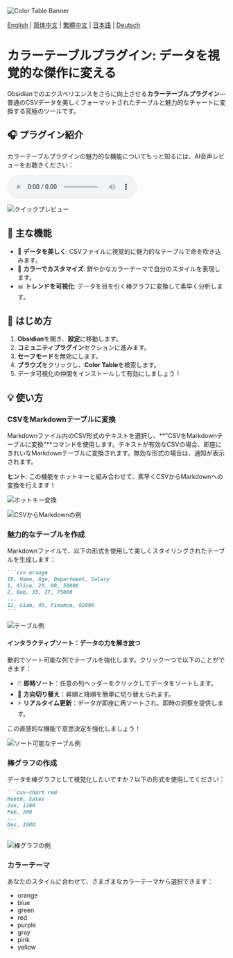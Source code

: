 ![Color Table Banner](media/color-table-banner.jpeg)

[English](README.md) | [简体中文](README_zh_CN.md) | [繁體中文](README_zh_TW.md) | [日本語](README_ja.md) | [Deutsch](README_de.md)

# **カラーテーブルプラグイン**: データを視覚的な傑作に変える

Obsidianでのエクスペリエンスをさらに向上させる**カラーテーブルプラグイン**—普通のCSVデータを美しくフォーマットされたテーブルと魅力的なチャートに変換する究極のツールです。

## 🎧 **プラグイン紹介**

カラーテーブルプラグインの魅力的な機能についてもっと知るには、AI音声レビューをお聴きください：

<audio controls>
  <source src="media/color-table-review.m4a" type="audio/mp4">
  Your browser does not support the audio element.
</audio>


![クイックプレビュー](https://raw.githubusercontent.com/gradinnovate/public-raw/main/obsidian-color-table/table-anim.gif)

## 🌟 **主な機能**

- 🎨 **データを美しく**: CSVファイルに視覚的に魅力的なテーブルで命を吹き込みます。
- 🌈 **カラーでカスタマイズ**: 鮮やかなカラーテーマで自分のスタイルを表現します。
- 📊 **トレンドを可視化**: データを目を引く棒グラフに変換して素早く分析します。

## 🚀 **はじめ方**

1. **Obsidian**を開き、**設定**に移動します。
2. **コミュニティプラグイン**セクションに進みます。
3. **セーフモード**を無効にします。
4. **ブラウズ**をクリックし、**Color Table**を検索します。
5. データ可視化の仲間をインストールして有効にしましょう！

## 💡 **使い方**

### **CSVをMarkdownテーブルに変換**

Markdownファイル内のCSV形式のテキストを選択し、**"CSVをMarkdownテーブルに変換"**コマンドを使用します。テキストが有効なCSVの場合、即座にきれいなMarkdownテーブルに変換されます。無効な形式の場合は、通知が表示されます。

**ヒント**: この機能をホットキーと組み合わせて、素早くCSVからMarkdownへの変換を行えます！

![ホットキー変換](https://raw.githubusercontent.com/gradinnovate/public-raw/main/obsidian-color-table/hotkey-anim.gif)

![CSVからMarkdownの例](https://raw.githubusercontent.com/gradinnovate/public-raw/main/obsidian-color-table/markdown-table-anim.gif)

### **魅力的なテーブルを作成**

Markdownファイルで、以下の形式を使用して美しくスタイリングされたテーブルを生成します：

````markdown
```csv orange
ID, Name, Age, Department, Salary
1, Alice, 29, HR, 50000
2, Bob, 35, IT, 75000
...
12, Liam, 45, Finance, 82000
```
````

![テーブル例](https://raw.githubusercontent.com/gradinnovate/public-raw/main/obsidian-color-table/table.png)

#### **インタラクティブソート：データの力を解き放つ**

動的でソート可能な列でテーブルを強化します。クリック一つで以下のことができます：

- 🖱️ **即時ソート**：任意の列ヘッダーをクリックしてデータをソートします。
- 🔄 **方向切り替え**：昇順と降順を簡単に切り替えられます。
- ⚡ **リアルタイム更新**：データが即座に再ソートされ、即時の洞察を提供します。

この直感的な機能で意思決定を強化しましょう！

![ソート可能なテーブル例](https://raw.githubusercontent.com/gradinnovate/public-raw/main/obsidian-color-table/sorted-table.png)

### **棒グラフの作成**

データを棒グラフとして視覚化したいですか？以下の形式を使用してください：

````markdown
```csv-chart red
Month, Sales
Jan, 1200
Feb, 200
...
Dec, 1900
```
````

![棒グラフの例](https://raw.githubusercontent.com/gradinnovate/public-raw/main/obsidian-color-table/bar-chart.png)

### **カラーテーマ**

あなたのスタイルに合わせて、さまざまなカラーテーマから選択できます：

- orange
- blue
- green
- red
- purple
- gray
- pink
- yellow
